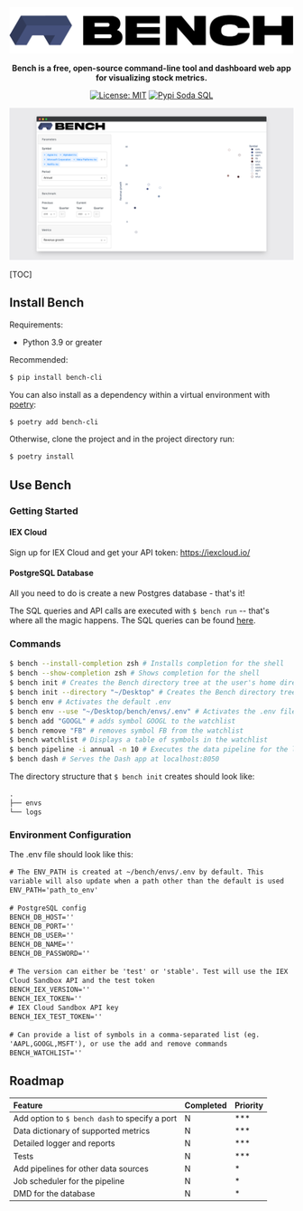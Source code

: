 ![bench-logo](https://github.com/mlcgp/bench/blob/master/images/bench-logo.png?raw=true)

<p align="center"><b>Bench is a free, open-source command-line tool and dashboard web app for visualizing stock metrics.</b></p>

<p align="center">
  <a href="https://github.com/mlcgp/bench/blob/master/LICENSE.txt"><img src="https://img.shields.io/badge/license-MIT-blue" alt="License: MIT"></a>
  <a href="https://pypi.org/project/bench-cli/"><img alt="Pypi Soda SQL" src="https://img.shields.io/badge/pypi-bench--cli-green"></a>
</p>

![bench-logo](https://github.com/mlcgp/bench/blob/master/images/screengrab.png?raw=true)

[TOC]

## Install Bench

Requirements:

* Python 3.9 or greater

Recommended:

```bash
$ pip install bench-cli
```

You can also install as a dependency within a virtual environment with [poetry](https://python-poetry.org/):

```bash
$ poetry add bench-cli
```

Otherwise, clone the project and in the project directory run:

```bash
$ poetry install
```

## Use Bench

### Getting Started

#### IEX Cloud

Sign up for IEX Cloud and get your API token: https://iexcloud.io/

#### PostgreSQL Database

All you need to do is create a new Postgres database - that's it!

The SQL queries and API calls are executed with ```$ bench run``` -- that's where all the magic happens. The SQL queries can be found [here](https://github.com/mlcgp/bench/tree/master/bench/sql).

### Commands

```bash
$ bench --install-completion zsh # Installs completion for the shell
$ bench --show-completion zsh # Shows completion for the shell
$ bench init # Creates the Bench directory tree at the user's home directory
$ bench init --directory "~/Desktop" # Creates the Bench directory tree at the user's home directory and at specified path
$ bench env # Activates the default .env
$ bench env --use "~/Desktop/bench/envs/.env" # Activates the .env file at the specified path
$ bench add "GOOGL" # adds symbol GOOGL to the watchlist
$ bench remove "FB" # removes symbol FB from the watchlist
$ bench watchlist # Displays a table of symbols in the watchlist
$ bench pipeline -i annual -n 10 # Executes the data pipeline for the last 10 years of annual data
$ bench dash # Serves the Dash app at localhost:8050
```

The directory structure that ```$ bench init``` creates should look like:

```.
.
├── envs
└── logs
```

### Environment Configuration

The .env file should look like this:

```
# The ENV_PATH is created at ~/bench/envs/.env by default. This variable will also update when a path other than the default is used
ENV_PATH='path_to_env'

# PostgreSQL config
BENCH_DB_HOST=''
BENCH_DB_PORT=''
BENCH_DB_USER=''
BENCH_DB_NAME=''
BENCH_DB_PASSWORD=''

# The version can either be 'test' or 'stable'. Test will use the IEX Cloud Sandbox API and the test token
BENCH_IEX_VERSION=''
BENCH_IEX_TOKEN=''
# IEX Cloud Sandbox API key
BENCH_IEX_TEST_TOKEN=''

# Can provide a list of symbols in a comma-separated list (eg. 'AAPL,GOOGL,MSFT'), or use the add and remove commands
BENCH_WATCHLIST=''
```

## Roadmap

| Feature                                            | Completed | Priority |
| :------------------------------------------------- | --------- | -------- |
| Add option to ```$ bench dash``` to specify a port | N         | ***      |
| Data dictionary of supported metrics               | N         | ***      |
| Detailed logger and reports                        | N         | ***      |
| Tests                                              | N         | ***      |
| Add pipelines for other data sources               | N         | *        |
| Job scheduler for the pipeline                     | N         | *        |
| DMD for the database                               | N         | *        |